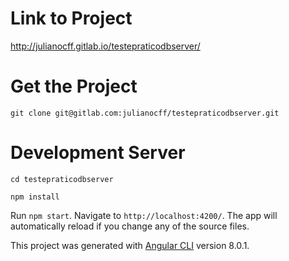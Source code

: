 # Link to Project

http://julianocff.gitlab.io/testepraticodbserver/

# Get the Project

`git clone git@gitlab.com:julianocff/testepraticodbserver.git`

# Development Server

`cd testepraticodbserver`

`npm install`

Run `npm start`. Navigate to `http://localhost:4200/`. The app will automatically reload if you change any of the source files.

This project was generated with [Angular CLI](https://github.com/angular/angular-cli) version 8.0.1.